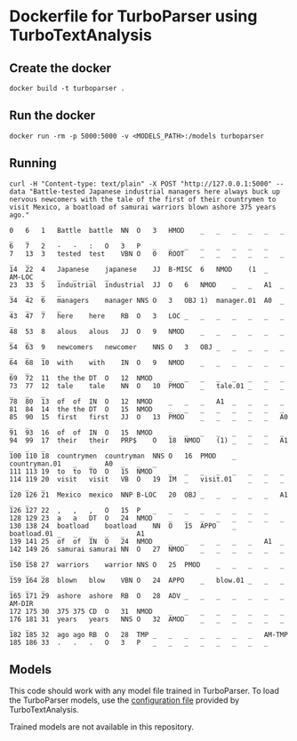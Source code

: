 # Dockerfile for TurboParser using TurboTextAnalysis

## Create the docker
```
docker build -t turboparser .
```

## Run the docker
```
docker run -rm -p 5000:5000 -v <MODELS_PATH>:/models turboparser
```

## Running
```
curl -H "Content-type: text/plain" -X POST "http://127.0.0.1:5000" --data "Battle-tested Japanese industrial managers here always buck up nervous newcomers with the tale of the first of their countrymen to visit Mexico, a boatload of samurai warriors blown ashore 375 years ago."
```

```
0	6	1	Battle	battle	NN	O	3	HMOD	_	_	_	_	_	_	_	_
6	7	2	-	-	:	O	3	P	_	_	_	_	_	_	_	_
7	13	3	tested	test	VBN	O	0	ROOT	_	_	_	_	_	_	_	_
14	22	4	Japanese	japanese	JJ	B-MISC	6	NMOD	(1	_	AM-LOC	_	_	_	_	_
23	33	5	industrial	industrial	JJ	O	6	NMOD	_	_	A1	_	_	_	_	_
34	42	6	managers	manager	NNS	O	3	OBJ	1)	manager.01	A0	_	_	_	_	_
43	47	7	here	here	RB	O	3	LOC	_	_	_	_	_	_	_	_
48	53	8	alous	alous	JJ	O	9	NMOD	_	_	_	_	_	_	_	_
54	63	9	newcomers	newcomer	NNS	O	3	OBJ	_	_	_	_	_	_	_	_
64	68	10	with	with	IN	O	9	NMOD	_	_	_	_	_	_	_	_
69	72	11	the	the	DT	O	12	NMOD	_	_	_	_	_	_	_	_
73	77	12	tale	tale	NN	O	10	PMOD	_	tale.01	_	_	_	_	_	_
78	80	13	of	of	IN	O	12	NMOD	_	_	_	A1	_	_	_	_
81	84	14	the	the	DT	O	15	NMOD	_	_	_	_	_	_	_	_
85	90	15	first	first	JJ	O	13	PMOD	_	_	_	_	_	A0	_	_
91	93	16	of	of	IN	O	15	NMOD	_	_	_	_	_	_	_	_
94	99	17	their	their	PRP$	O	18	NMOD	(1)	_	_	_	A1	_	_	_
100	110	18	countrymen	countryman	NNS	O	16	PMOD	_	countryman.01	_	_	A0	_	_	_
111	113	19	to	to	TO	O	15	NMOD	_	_	_	_	_	_	_	_
114	119	20	visit	visit	VB	O	19	IM	_	visit.01	_	_	_	_	_	_
120	126	21	Mexico	mexico	NNP	B-LOC	20	OBJ	_	_	_	_	_	A1	_	_
126	127	22	,	,	,	O	15	P	_	_	_	_	_	_	_	_
128	129	23	a	a	DT	O	24	NMOD	_	_	_	_	_	_	_	_
130	138	24	boatload	boatload	NN	O	15	APPO	_	boatload.01	_	_	_	_	_	A1
139	141	25	of	of	IN	O	24	NMOD	_	_	_	_	_	_	A1	_
142	149	26	samurai	samurai	NN	O	27	NMOD	_	_	_	_	_	_	_	_
150	158	27	warriors	warrior	NNS	O	25	PMOD	_	_	_	_	_	_	_	_
159	164	28	blown	blow	VBN	O	24	APPO	_	blow.01	_	_	_	_	_	_
165	171	29	ashore	ashore	RB	O	28	ADV	_	_	_	_	_	_	_	AM-DIR
172	175	30	375	375	CD	O	31	NMOD	_	_	_	_	_	_	_	_
176	181	31	years	years	NNS	O	32	AMOD	_	_	_	_	_	_	_	_
182	185	32	ago	ago	RB	O	28	TMP	_	_	_	_	_	_	_	AM-TMP
185	186	33	.	.	.	O	3	P	_	_	_	_	_	_	_	_
```

## Models
This code should work with any model file trained in TurboParser. To load the TurboParser models, use the [configuration file](https://github.com/Priberam/TurboTextAnalysis/blob/master/Data/config.cfg) provided by TurboTextAnalysis.

Trained models are not available in this repository.